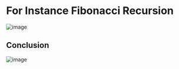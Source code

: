 # For Instance Fibonacci Recursion 
![image](https://user-images.githubusercontent.com/39033056/180848223-ab598e8d-69d0-4284-b2ef-bfe4ebd709bd.png)


## Conclusion
![image](https://user-images.githubusercontent.com/39033056/180847992-7e50c267-7372-4ca8-882f-e3904cd0c182.png)

